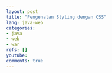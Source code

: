 ```yaml
---
layout: post
title: "Pengenalan Styling dengan CSS"
lang: java-web
categories:
- java
- web
- war
refs: []
youtube: 
comments: true
---
```


